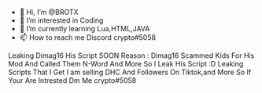 - 👋 Hi, I’m @BROTX
- 👀 I’m interested in Coding
- 🌱 I’m currently learning Lua,HTML,JAVA
- 📫 How to reach me Discord crypto#5058

Leaking Dimag16 His Script SOON 
Reason : Dimag16 Scammed Kids For His Mod And Called Them N-Word And More So I Leak His Script :D 
Leaking Scripts That I Get I am selling DHC And Followers On Tiktok,and More So If Your Are Intrested Dm Me crypto#5058
